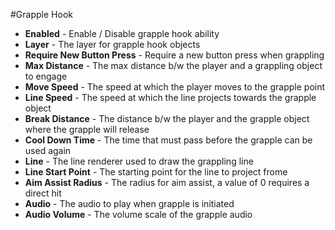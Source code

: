 #Grapple Hook

- **Enabled** - Enable / Disable grapple hook ability
- **Layer** - The layer for grapple hook objects
- **Require New Button Press** - Require a new button press when grappling
- **Max Distance** - The max distance b/w the player and a grappling object to engage
- **Move Speed** - The speed at which the player moves to the grapple point
- **Line Speed** - The speed at which the line projects towards the grapple object
- **Break Distance** - The distance b/w the player and the grapple object where the grapple will release
- **Cool Down Time** - The time that must pass before the grapple can be used again
- **Line** - The line renderer used to draw the grappling line
- **Line Start Point** - The starting point for the line to project frome
- **Aim Assist Radius** - The radius for aim assist, a value of 0 requires a direct hit
- **Audio** - The audio to play when grapple is initiated
- **Audio Volume** - The volume scale of the grapple audio
